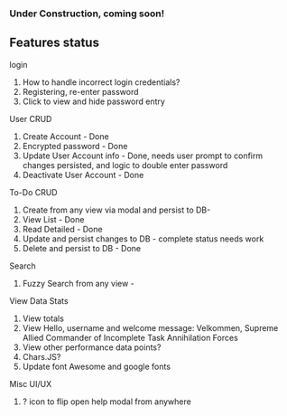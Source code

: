 ### Under Construction, coming soon!

## Features status
login
1. How to handle incorrect login credentials?
2. Registering, re-enter password
3. Click to view and hide password entry

User CRUD
1. Create Account - Done
2. Encrypted password - Done
3. Update User Account info - Done, needs user prompt to confirm changes persisted, and logic to double enter password
4. Deactivate User Account - Done

To-Do CRUD
1. Create from any view via modal and persist to DB-
2. View List - Done
3. Read Detailed - Done
4. Update and persist changes to DB - complete status needs work
5. Delete and persist to DB - Done

Search
1. Fuzzy Search from any view -

View Data Stats
1. View totals
2. View Hello, username and welcome message: Velkommen, Supreme Allied Commander of	Incomplete Task Annihilation Forces
3. View other performance data points?
4. Chars.JS?
5. Update font Awesome and google fonts

Misc UI/UX
1. ? icon to flip open help modal from anywhere
